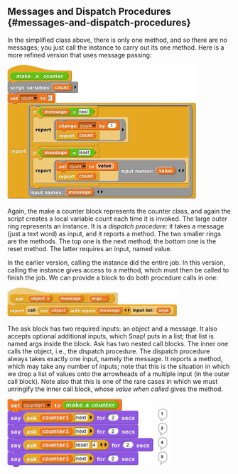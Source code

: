## Messages and Dispatch Procedures {#messages-and-dispatch-procedures}

In the simplified class above, there is only one method, and so there are no messages; you just call the instance to carry out its one method. Here is a more refined version that uses message passing:

![image](SnapManual/Image_156.png)

Again, the make a counter block represents the counter class, and again the script creates a local variable count each time it is invoked. The large outer ring represents an instance. It is a _dispatch procedure:_ it takes a message (just a text word) as input, and it reports a method. The two smaller rings are the methods. The top one is the next method; the bottom one is the reset method. The latter requires an input, named value.

In the earlier version, calling the instance did the entire job. In this version, calling the instance gives access to a method, which must then be called to finish the job. We can provide a block to do both procedure calls in one:

![image](SnapManual/Image_157.png)

The ask block has two required inputs: an object and a message. It also accepts optional additional inputs, which Snap! puts in a list; that list is named args inside the block. Ask has two nested call blocks. The inner one calls the object, i.e., the dispatch procedure. The dispatch procedure always takes exactly one input, namely the message. It reports a method, which may take any number of inputs; note that this is the situation in which we drop a list of values onto the arrowheads of a multiple input (in the outer call block). Note also that this is one of the rare cases in which we must unringify the inner call block, whose _value when called_ gives the method.

![image](SnapManual/Image_158.png) ![image](SnapManual/Image_159.png)